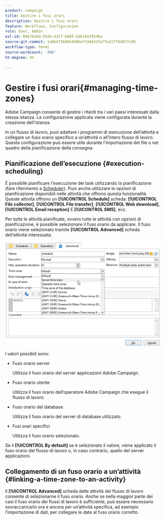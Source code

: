 ```yaml
---
product: campaign
title: Gestire i fusi orari
description: Gestire i fusi orari
feature: Workflows, Configuration
role: User, Admin
exl-id: 04b7638d-55dd-4317-b605-5d618ef014ba
source-git-commit: 1a0b473b005449be7c846225e75a227f6d877c88
workflow-type: tm+mt
source-wordcount: '266'
ht-degree: 4%

---
```


# Gestire i fusi orari{#managing-time-zones}

Adobe Campaign consente di gestire i ritardi tra i vari paesi interessati dalla stessa istanza. La configurazione applicata viene configurata durante la creazione dell’istanza.

In un flusso di lavoro, puoi adattare i programmi di esecuzione dell’attività e collegare un fuso orario specifico a un’attività o all’intero flusso di lavoro. Questa configurazione può essere utile durante l’importazione del file o nel quadro della pianificazione della consegna.

## Pianificazione dell’esecuzione {#execution-scheduling}

È possibile pianificare l&#39;esecuzione dei task utilizzando la pianificazione (fare riferimento a [Scheduler](scheduler.md)). Puoi anche utilizzare le opzioni di pianificazione disponibili nelle attività che offrono questa funzionalità. Queste attività offrono un **[!UICONTROL Schedule]** scheda: **[!UICONTROL File collector]**, **[!UICONTROL File transfer]**, **[!UICONTROL Web download]**, **[!UICONTROL Email reception]** E **[!UICONTROL SMS]**, ecc.

Per tutte le attività pianificate, ovvero tutte le attività con opzioni di pianificazione, è possibile selezionare il fuso orario da applicare. Il fuso orario viene selezionato tramite **[!UICONTROL Advanced]** scheda dell’attività interessata:

![](assets/wf-timezone-in-a-box.png)

I valori possibili sono:

* Fuso orario server

  Utilizza il fuso orario del server applicazioni Adobe Campaign.

* Fuso orario utente

  Utilizza il fuso orario dell’operatore Adobe Campaign che esegue il flusso di lavoro.

* Fuso orario del database

  Utilizza il fuso orario del server di database utilizzato.

* Fusi orari specifici

  Utilizza il fuso orario selezionato.

Se il **[!UICONTROL By default]** se è selezionato il valore, viene applicato il fuso orario del flusso di lavoro o, in caso contrario, quello del server applicazioni.

## Collegamento di un fuso orario a un’attività {#linking-a-time-zone-to-an-activity}

Il **[!UICONTROL Advanced]** scheda delle attività del flusso di lavoro consente di selezionarne il fuso orario. Anche se nella maggior parte dei casi il fuso orario dei flussi di lavoro è sufficiente, può essere necessario sovraccaricarlo ora e ancora per un’attività specifica, ad esempio l’importazione di dati, per collegare le date al fuso orario corretto.
